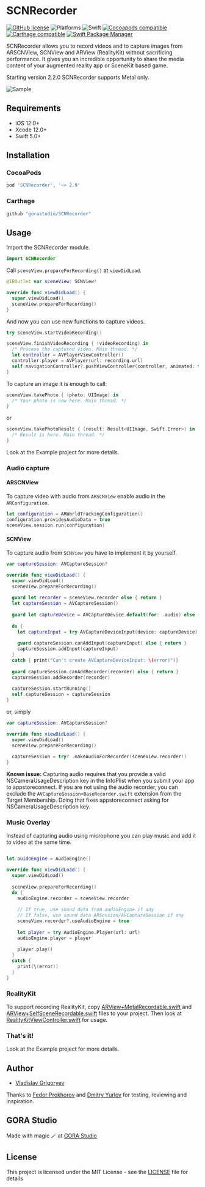 # SCNRecorder

[![GitHub license](https://img.shields.io/badge/license-MIT-lightgrey.svg)](https://raw.githubusercontent.com/gorastudio/SCNRecorder/master/LICENSE.md)
![Platforms](https://img.shields.io/cocoapods/p/SCNRecorder.svg)
![Swift](https://img.shields.io/badge/swift-5.2-red.svg)
[![Cocoapods compatible](https://img.shields.io/cocoapods/v/SCNRecorder.svg)](https://cocoapods.org/pods/SCNRecorder)
[![Carthage compatible](https://img.shields.io/badge/Carthage-compatible-4BC51D.svg?style=flat)](https://github.com/Carthage/Carthage)
[![Swift Package Manager](https://img.shields.io/badge/Swift_Package_Manager-compatible-orange?style=flat-square)](https://img.shields.io/badge/Swift_Package_Manager-compatible-orange?style=flat-square)

SCNRecorder allows you to record videos and to capture images from ARSCNView, SCNView and ARView (RealityKit) without sacrificing performance. It gives you an incredible opportunity to share the media content of your augmented reality app or SceneKit based game.

Starting version 2.2.0 SCNRecorder supports Metal only. 

![Sample](/images/sample2.gif?raw=true )

## Requirements

- iOS 12.0+
- Xcode 12.0+
- Swift 5.0+

## Installation

### CocoaPods

```ruby
pod 'SCNRecorder', '~> 2.9'
```

### Carthage

```ruby
github "gorastudio/SCNRecorder"
```

## Usage

Import the SCNRecorder module.

```swift
import SCNRecorder
```

Call `sceneView.prepareForRecording()` at `viewDidLoad`.

```swift
@IBOutlet var sceneView: SCNView!

override func viewDidLoad() {
  super.viewDidLoad()
  sceneView.prepareForRecording()
}
```

And now you can use new functions to capture videos.

```swift
try sceneView.startVideoRecording()
```

```swift
sceneView.finishVideoRecording { (videoRecording) in 
  /* Process the captured video. Main thread. */
  let controller = AVPlayerViewController()
  controller.player = AVPlayer(url: recording.url)
  self.navigationController?.pushViewController(controller, animated: true)
}
```

To capture an image it is enough to call:

```swift
sceneView.takePhoto { (photo: UIImage) in
  /* Your photo is now here. Main thread. */
}
```
or
```swift
sceneView.takePhotoResult { (result: Result<UIImage, Swift.Error>) in
  /* Result is here. Main thread. */
}
```

Look at the Example project for more details.

### Audio capture

#### ARSCNView

To capture video with audio from `ARSCNView` enable audio in the `ARConfiguration`.

```swift
let configuration = ARWorldTrackingConfiguration()
configuration.providesAudioData = true
sceneView.session.run(configuration)
```

#### SCNView

To capture audio from `SCNView` you have to implement it by yourself.

```swift
var captureSession: AVCaptureSession?

override func viewDidLoad() {
  super.viewDidLoad()
  sceneView.prepareForRecording()
  
  guard let recorder = sceneView.recorder else { return }
  let captureSession = AVCaptureSession()
  
  guard let captureDevice = AVCaptureDevice.default(for: .audio) else { return }
  
  do {
    let captureInput = try AVCaptureDeviceInput(device: captureDevice)
    
    guard captureSession.canAddInput(captureInput) else { return }
    captureSession.addInput(captureInput)
  }
  catch { print("Can't create AVCaptureDeviceInput: \(error)")}
  
  guard captureSession.canAddRecorder(recorder) else { return }
  captureSession.addRecorder(recorder)
  
  captureSession.startRunning()
  self.captureSession = captureSession
}
```
or, simply
```swift
var captureSession: AVCaptureSession?

override func viewDidLoad() {
  super.viewDidLoad()
  sceneView.prepareForRecording()
  
  captureSession = try? .makeAudioForRecorder(sceneView.recorder!)
}
```

 **Known issue:** Capturing audio requires that you provide a valid NSCameraUsageDescription key in the InfoPlist when you submit your app to appstoreconnect. If you are not using the audio recorder, you can exclude the `AVCaptureSession+BaseRecorder.swift` extension from the Target Membership. Doing that fixes appstoreconnect asking for NSCameraUsageDescription key.

### Music Overlay

Instead of capturing audio using microphone you can play music and add it to video at the same time.

```swift

let auidoEngine = AudioEngine()

override func viewDidLoad() {
  super.viewDidLoad()
  
  sceneView.prepareForRecording()
  do {
    audioEngine.recorder = sceneView.recorder
    
    // If true, use sound data from audioEngine if any
    // If false, use sound data ARSession/AVCaptureSession if any
    sceneView.recorder?.useAudioEngine = true
    
    let player = try AudioEngine.Player(url: url)
    audioEngine.player = player
    
    player.play()
  }
  catch { 
    print(\(error))
  }
}
```

### RealityKit

To support recording RealityKit, copy [ARView+MetalRecordable.swift](Example/Source/Content/RealityKit/ARView+MetalRecordable.swift) and [ARView+SelfSceneRecordable.swift](Example/Source/Content/RealityKit/ARView+SelfSceneRecordable.swift) files to your project.
Then look at [RealityKitViewController.swift](Example/Source/Content/RealityKit/RealityKitViewController.swift) for usage.

### That's it!

Look at the Example project for more details.

## Author

- [Vladislav Grigoryev](https://github.com/v-grigoriev)

Thanks to [Fedor Prokhorov](https://github.com/prokhorovxo) and [Dmitry Yurlov](https://github.com/demonukg) for testing, reviewing and inspiration.

## GORA Studio

Made with magic 🪄 at [GORA Studio](https://gora.studio/)

## License

This project is licensed under the MIT License - see the [LICENSE](LICENSE.md) file for details
